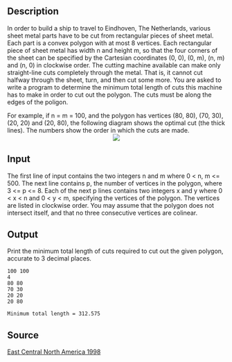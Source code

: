 <h2>Description</h2><p>In order to build a ship to travel to Eindhoven, The Netherlands, various sheet metal parts have to be cut from rectangular pieces of sheet metal. Each part is a convex polygon with at most 8 vertices. Each rectangular piece of sheet metal has width n and height m, so that the four corners of the sheet can be specified by the Cartesian coordinates (0, 0), (0, m), (n, m) and (n, 0) in clockwise order. The cutting machine available can make only straight-line cuts completely through the metal. That is, it cannot cut halfway through the sheet, turn, and then cut some more. You are asked to write a program to determine the minimum total length of cuts this machine has to make in order to cut out the polygon. The cuts must be along the edges of the poligon. 
</p>
For example, if n = m = 100, and the polygon has vertices (80, 80), (70, 30), (20, 20) and (20, 80), the following diagram shows the optimal cut (the thick lines). The numbers show the order in which the cuts are made. 
<center><img src="images/1514_1.jpg"></center><h2>Input</h2><p>The first line of input contains the two integers n and m where 0 &lt; n, m &lt;= 500. The next line contains p, the number of vertices in the polygon, where 3 &lt;= p &lt;= 8. Each of the next p lines contains two integers x and y where 0 &lt; x &lt; n and 0 &lt; y &lt; m, specifying the vertices of the polygon. The vertices are listed in clockwise order. You may assume that the polygon does not intersect itself, and that no three consecutive vertices are colinear. </p><h2>Output</h2><p>Print the minimum total length of cuts required to cut out the given polygon, accurate to 3 decimal places. </p><pre><code class="language-input1">100 100
4
80 80
70 30
20 20
20 80</code></pre><pre><code class="language-output1">Minimum total length = 312.575</code></pre><h2>Source</h2><a href="searchproblem?field=source&amp;key=East+Central+North+America+1998">East Central North America 1998</a>